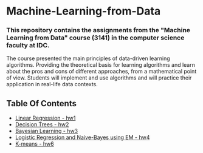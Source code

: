 # Machine-Learning-from-Data
### This repository contains the assignments from the "Machine Learning from Data" course (3141) in the computer science faculty at IDC.
The course presented the main principles of data-driven learning algorithms. Providing the theoretical basis for learning algorithms and learn about the pros and cons of different approaches, from a mathematical point of view. 
Students will implement and use algorithms and will practice their
application in real-life data contexts.
## Table Of Contents
-  [Linear Regression - hw1](https://github.com/freddd1/Machine-Learning-from-Data/tree/main/linear-regression)
-  [Decision Trees - hw2](https://github.com/freddd1/Machine-Learning-from-Data/tree/main/decision-trees)
-  [Bayesian Learning - hw3](https://github.com/freddd1/Machine-Learning-from-Data/tree/main/bayesian-learning)
-  [Logistic Regression and Naive-Bayes using EM - hw4](https://github.com/freddd1/Machine-Learning-from-Data/tree/main/logistic-regression-naive-bayes-em)
-  [K-means - hw6](https://github.com/freddd1/Machine-Learning-from-Data/tree/main/k-means)
